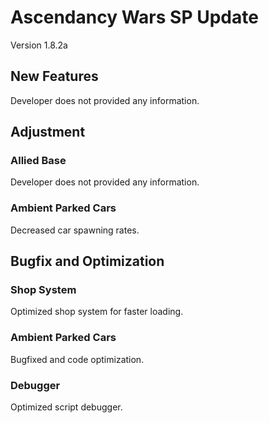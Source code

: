 # Ascendancy Wars SP Update
Version 1.8.2a

## New Features
Developer does not provided any information.

## Adjustment
### Allied Base
Developer does not provided any information.

### Ambient Parked Cars
Decreased car spawning rates.

## Bugfix and Optimization
### Shop System
Optimized shop system for faster loading.

### Ambient Parked Cars
Bugfixed and code optimization.

### Debugger
Optimized script debugger.